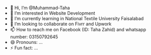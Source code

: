 - 👋 Hi, I’m @Muhammad-Taha
- 👀 I’m interested in Website Development
- 🌱 I’m currently learning in National Textile University Faisalabad
- 💞️ I’m looking to collaborate on Fivrr and Upwork
- 📫 How to reach me on Facebook (ID: Taha Zahid) and whatsapp number: 03150792645
- 😄 Pronouns: ...
- ⚡ Fun fact: ...

<!---
Muhammad-Taha7/Muhammad-Taha7 is a ✨ special ✨ repository because its `README.md` (this file) appears on your GitHub profile.
You can click the Preview link to take a look at your changes.
--->
